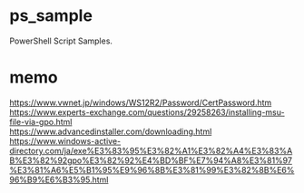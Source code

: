 # ps_sample

PowerShell Script Samples.

# memo
<https://www.vwnet.jp/windows/WS12R2/Password/CertPassword.htm>  
<https://www.experts-exchange.com/questions/29258263/installing-msu-file-via-gpo.html>  
<https://www.advancedinstaller.com/downloading.html>  
<https://www.windows-active-directory.com/ja/exe%E3%83%95%E3%82%A1%E3%82%A4%E3%83%AB%E3%82%92gpo%E3%82%92%E4%BD%BF%E7%94%A8%E3%81%97%E3%81%A6%E5%B1%95%E9%96%8B%E3%81%99%E3%82%8B%E6%96%B9%E6%B3%95.html>  
